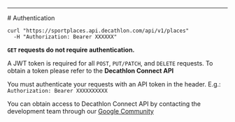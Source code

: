 <hr class="hr-section-sep">
# Authentication

```shell
curl "https://sportplaces.api.decathlon.com/api/v1/places"
  -H "Authorization: Bearer XXXXXX"
```

**`GET` requests do not require authentication.**

A JWT token is required for all `POST`, `PUT/PATCH`, and `DELETE` requests. 
To obtain a token please refer to the **Decathlon Connect API**

You must authenticate your requests with an API token in the header.
E.g.: `Authorization: Bearer XXXXXXXXXX`

<aside class="notice">
  You can obtain access to Decathlon Connect API by contacting the development team through our 
  <a href="https://plus.google.com/u/2/communities/110282251333522025242">Google Community</a>
</aside>
